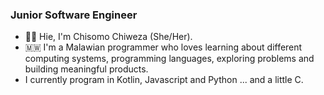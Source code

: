 ### Junior Software Engineer

- 👋&#127997;  Hie, I'm Chisomo Chiweza (She/Her).
- 🇲🇼  I'm a Malawian programmer who loves learning about different computing systems, programming languages, exploring problems and building meaningful products.
- I currently program in Kotlin, Javascript and Python ... and a little C. 
 
